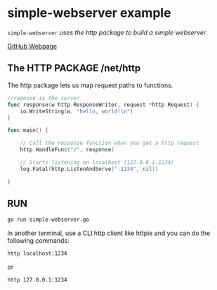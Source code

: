 # simple-webserver example

`simple-webserver` _uses the http package to build a simple webserver._

[GitHub Webpage](https://jeffdecola.github.io/my-go-examples/)

## The HTTP PACKAGE /net/http

The http package lets us map request paths to functions.

```go
//reponse is the server
func response(w http.ResponseWriter, request *http.Request) {
	io.WriteString(w, "hello, world!\n")
}

func main() {

	// Call the response function when you get a http request
	http.HandleFunc("/", response)

	// Starts listening on localhost (127.0.0.1:1234)
	log.Fatal(http.ListenAndServe(":1234", nil))

}
```

## RUN

```bash
go run simple-webserver.go
```

In another terminal, use a CLI http client like httpie and you can do the
following commands:

```bash
http localhost:1234
```

or

```bash
http 127.0.0.1:1234
```
